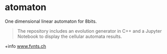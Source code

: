 # atomaton
One dimensional linear automaton for 8bits.

> The repository includes an evolution generator in C++ and a 
Jupyter Notebook to display the cellular automata results.

+info www.fvnts.ch
